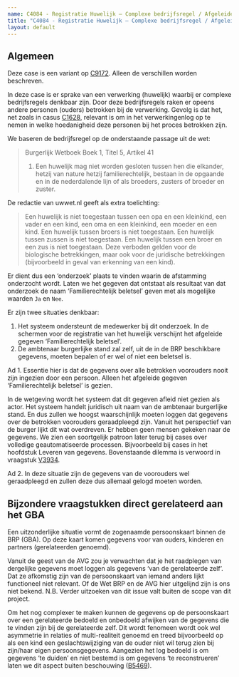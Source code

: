 ```yaml
---
name: C4084 - Registratie Huwelijk – Complexe bedrijfsregel / Afgeleide informatie
title: "C4084 - Registratie Huwelijk – Complexe bedrijfsregel / Afgeleide informatie"
layout: default
---
```

## Algemeen
Deze case is een variant op [C9172](./9172.md). Alleen de verschillen worden beschreven.

In deze case is er sprake van een verwerking (huwelijk) waarbij er complexe bedrijfsregels denkbaar zijn. Door deze bedrijfsregels raken er opeens andere personen (ouders) betrokken bij de verwerking. Gevolg is dat het, net zoals in casus [C1628](./1628.md), relevant is om in het verwerkingenlog op te nemen in welke hoedanigheid deze personen bij het proces betrokken zijn.

We baseren de bedrijfsregel op de onderstaande passage uit de wet: 
> Burgerlijk Wetboek Boek 1, Titel 5, Artikel 41
> 1. Een huwelijk mag niet worden gesloten tussen hen die elkander, hetzij van nature hetzij familierechtelijk, bestaan in de opgaande en in de nederdalende lijn of als broeders, zusters of broeder en zuster. 

De redactie van uwwet.nl geeft als extra toelichting:

> Een huwelijk is niet toegestaan tussen een opa en een kleinkind, een vader en een kind, een oma en een kleinkind, een moeder en een kind. Een huwelijk tussen broers is niet toegestaan. Een huwelijk tussen zussen is niet toegestaan. Een huwelijk tussen een broer en een zus is niet toegestaan. Deze verboden gelden voor de biologische betrekkingen, maar ook voor de juridische betrekkingen (bijvoorbeeld in geval van erkenning van een kind).

Er dient dus een ‘onderzoek’ plaats te vinden waarin de afstamming onderzocht wordt. Laten we het gegeven dat ontstaat als resultaat van dat onderzoek de naam ‘Familierechtelijk beletsel’ geven met als mogelijke waarden `Ja` en `Nee`.

Er zijn twee situaties denkbaar:
1.	Het systeem ondersteunt de medewerker bij dit onderzoek. In de schermen voor de registratie van het huwelijk verschijnt het afgeleide gegeven ‘Familierechtelijk beletsel’.
2.	De ambtenaar burgerlijke stand zal zelf, uit de in de BRP beschikbare gegevens, moeten bepalen of er wel of niet een beletsel is.

Ad 1. 
Essentie hier is dat de gegevens over alle betrokken voorouders nooit zijn ingezien door een persoon. Alleen het afgeleide gegeven ‘Familierechtelijk beletsel’ is gezien.

In de wetgeving wordt het systeem dat dit gegeven afleid niet gezien als actor. Het systeem handelt juridisch uit naam van de ambtenaar burgerlijke stand. En dus zullen we hoogst waarschijnlijk moeten loggen dat gegevens over de betrokken voorouders geraadpleegd zijn. Vanuit het perspectief van de burger lijkt dit wat overdreven. Er hebben geen mensen gekeken naar de gegevens. We zien een soortgelijk patroon later terug bij cases over volledige geautomatiseerde processen. Bijvoorbeeld bij cases in het hoofdstuk Leveren van gegevens.
Bovenstaande dilemma is verwoord in vraagstuk [V3934](./3934.md).

Ad 2.
In deze situatie zijn de gegevens van de voorouders wel geraadpleegd en zullen deze dus allemaal gelogd moeten worden.

## Bijzondere vraagstukken direct gerelateerd aan het GBA
Een uitzonderlijke situatie vormt de zogenaamde persoonskaart binnen de BRP (GBA). Op deze kaart komen gegevens voor van ouders, kinderen en partners (gerelateerden genoemd). 

Vanuit de geest van de AVG zou je verwachten dat je het raadplegen van dergelijke gegevens moet loggen als gegevens ‘van de gerelateerde zelf’. Dat ze afkomstig zijn van de persoonskaart van iemand anders lijkt functioneel niet relevant. Of de Wet BRP en de AVG hier uitgelijnd zijn is ons niet bekend.
N.B. Verder uitzoeken van dit issue valt buiten de scope van dit project.

Om het nog complexer te maken kunnen de gegevens op de persoonskaart over een gerelateerde bedoeld en onbedoeld afwijken van de gegevens die te vinden zijn bij de gerelateerde zelf. Dit wordt fenomeen wordt ook wel asymmetrie in relaties of multi-realiteit genoemd en treed bijvoorbeeld op als een kind een geslachtswijziging van de ouder niet wil terug zien bij zijn/haar eigen persoonsgegevens. Aangezien het log bedoeld is om gegevens ‘te duiden’ en niet bestemd is om gegevens ‘te reconstrueren’ laten we dit aspect buiten beschouwing ([B5469](./5469.md)). 


